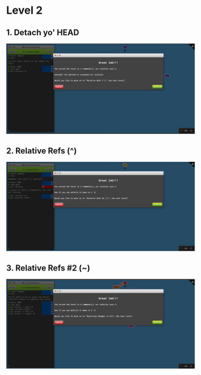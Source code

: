 # Level 2

## 1. Detach yo' HEAD

![alt text](image-4.png)

## 2. Relative Refs (^)

![alt text](image-5.png)

## 3. Relative Refs #2 (~)

![alt text](image-6.png)